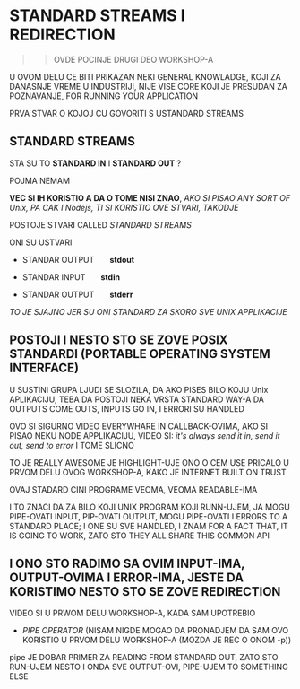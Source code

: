 # STANDARD STREAMS I REDIRECTION

>> OVDE POCINJE DRUGI DEO WORKSHOP-A

U OVOM DELU CE BITI PRIKAZAN NEKI GENERAL KNOWLADGE, KOJI ZA DANASNJE VREME U INDUSTRIJI, NIJE VISE CORE KOJI JE PRESUDAN ZA POZNAVANJE, FOR RUNNING YOUR APPLICATION

PRVA STVAR O KOJOJ CU GOVORITI S USTANDARD STREAMS

## STANDARD STREAMS

STA SU TO **STANDARD IN** I **STANDARD OUT** ?

POJMA NEMAM

**VEC SI IH KORISTIO A DA O TOME NISI ZNAO**, *AKO SI PISAO ANY SORT OF Unix, PA CAK I Nodejs, TI SI KORISTIO OVE STVARI, TAKODJE*

POSTOJE STVARI CALLED *STANDARD STREAMS*

ONI SU USTVARI

- STANDAR OUTPUT &nbsp;&nbsp;&nbsp;&nbsp;&nbsp; **stdout**

- STANDAR INPUT &nbsp;&nbsp;&nbsp;&nbsp;&nbsp; **stdin**

- STANDAR OUTPUT &nbsp;&nbsp;&nbsp;&nbsp;&nbsp; **stderr**

*TO JE SJAJNO JER SU ONI STANDARD ZA SKORO SVE UNIX APPLIKACIJE*

## POSTOJI I NESTO STO SE ZOVE **POSIX STANDARDI** (PORTABLE OPERATING SYSTEM INTERFACE)

U SUSTINI GRUPA LJUDI SE SLOZILA, DA AKO PISES BILO KOJU Unix APLIKACIJU, TEBA DA POSTOJI NEKA VRSTA STANDARD WAY-A DA OUTPUTS COME OUTS, INPUTS GO IN, I ERRORI SU HANDLED

OVO SI SIGURNO VIDEO EVERYWHARE IN CALLBACK-OVIMA, AKO SI PISAO NEKU NODE APPLIKACIJU, VIDEO SI: *it's always send it in, send it out, send to error* I TOME SLICNO

TO JE REALLY AWESOME JE HIGHLIGHT-UJE ONO O CEM USE PRICALO U PRVOM DELU OVOG WORKSHOP-A, KAKO JE INTERNET BUILT ON TRUST

OVAJ STADARD CINI PROGRAME VEOMA, VEOMA READABLE-IMA

I TO ZNACI DA ZA  BILO KOJI UNIX PROGRAM KOJI RUNN-UJEM, JA MOGU PIPE-OVATI INPUT, PIP-OVATI OUTPUT, MOGU PIPE-OVATI I ERRORS TO A STANDARD PLACE; I ONE SU SVE HANDLED, I ZNAM FOR A FACT THAT, IT IS GOING TO WORK, ZATO STO THEY ALL SHARE THIS COMMON API

## I ONO STO RADIMO SA OVIM INPUT-IMA, OUTPUT-OVIMA I ERROR-IMA, JESTE DA KORISTIMO NESTO STO SE ZOVE **REDIRECTION**

VIDEO SI U PRWOM DELU WORKSHOP-A, KADA SAM UPOTREBIO

- *PIPE OPERATOR* (NISAM NIGDE MOGAO DA PRONADJEM DA SAM OVO KORISTIO U PRVOM DELU WORKSHOP-A (MOZDA JE REC O ONOM -p))

pipe JE DOBAR PRIMER ZA READING FROM STANDARD OUT, ZATO STO RUN-UJEM NESTO I ONDA SVE OUTPUT-OVI, PIPE-UJEM TO SOMETHING ELSE



